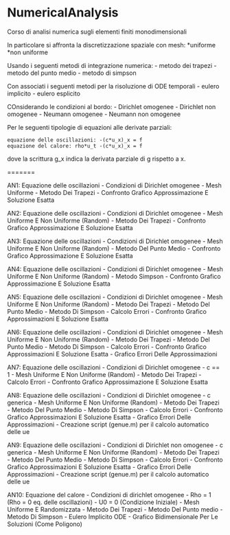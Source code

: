 # NumericalAnalysis

Corso di analisi numerica sugli elementi finiti monodimensionali

In particolare si affronta la discretizzazione spaziale con mesh:
	*uniforme
	*non uniforme
	
Usando i seguenti metodi di integrazione numerica:
	- metodo dei trapezi
	- metodo del punto medio
	- metodo di simpson
	
Con associati i seguenti metodi per la risoluzione di ODE temporali
	- eulero implicito
	- eulero esplicito
	
COnsiderando le condizioni al bordo:
	- Dirichlet omogenee
	- Dirichlet non omogenee
	- Neumann omogenee
	- Neumann non omogenee
	
Per le seguenti tipologie di equazioni alle derivate parziali:

	equazione delle oscillazioni: -(c*u_x)_x = f
	equazione del calore: rho*u_t -(c*u_x)_x = f
	
dove la scrittura g_x indica la derivata parziale di g rispetto a x.


=======

AN1: Equazione delle oscillazioni
        - Condizioni di Dirichlet omogenee
        - Mesh Uniforme
        - Metodo Dei Trapezi
        - Confronto Grafico Approssimazione E Soluzione Esatta
        
        
AN2: Equazione delle oscillazioni
        - Condizioni di Dirichlet omogenee
        - Mesh Uniforme E Non Uniforme (Random)
        - Metodo Dei Trapezi
        - Confronto Grafico Approssimazione E Soluzione Esatta


AN3: Equazione delle oscillazioni
        - Condizioni di Dirichlet omogenee
        - Mesh Uniforme E Non Uniforme (Random)
        - Metodo Del Punto Medio
        - Confronto Grafico Approssimazione E Soluzione Esatta
        
        
AN4: Equazione delle oscillazioni
        - Condizioni di Dirichlet omogenee
        - Mesh Uniforme E Non Uniforme (Random)
        - Metodo Simpson
        - Confronto Grafico Approssimazione E Soluzione Esatta


AN5: Equazione delle oscillazioni
        - Condizioni di Dirichlet omogenee
        - Mesh Uniforme E Non Uniforme (Random)
        - Metodo Dei Trapezi
        - Metodo Del Punto Medio
        - Metodo Di Simpson
        - Calcolo Errori
        - Confronto Grafico Approssimazioni E Soluzione Esatta
        
        
AN6: Equazione delle oscillazioni
        - Condizioni di Dirichlet omogenee
        - Mesh Uniforme E Non Uniforme (Random)
        - Metodo Dei Trapezi
        - Metodo Del Punto Medio
        - Metodo Di Simpson
        - Calcolo Errori
        - Confronto Grafico Approssimazioni E Soluzione Esatta
        - Grafico Errori Delle Approssimazioni
        

AN7: Equazione delle oscillazioni
	    - Condizioni di Dirichlet omogenee
        - c == 1
        - Mesh Uniforme E Non Uniforme (Random)
        - Metodo Dei Trapezi
        - Calcolo Errori
        - Confronto Grafico Approssimazione E Soluzione Esatta
        

AN8: Equazione delle oscillazioni
        - Condizioni di Dirichlet omogenee
        - c generica
        - Mesh Uniforme E Non Uniforme (Random)
        - Metodo Dei Trapezi
        - Metodo Del Punto Medio
        - Metodo Di Simpson
        - Calcolo Errori
        - Confronto Grafico Approssimazioni E Soluzione Esatta
        - Grafico Errori Delle Approssimazioni
        - Creazione script (genue.m) per il calcolo automatico delle ue
        
        
AN9: Equazione delle oscillazioni
        - Condizioni di Dirichlet non omogenee
        - c generica
        - Mesh Uniforme E Non Uniforme (Random)
        - Metodo Dei Trapezi
        - Metodo Del Punto Medio
        - Metodo Di Simpson
        - Calcolo Errori
        - Confronto Grafico Approssimazioni E Soluzione Esatta
        - Grafico Errori Delle Approssimazioni
        - Creazione script (genue.m) per il calcolo automatico delle ue
        
        
AN10: Equazione del calore
        - Condizioni di dirichlet omogenee
        - Rho = 1 (Rho = 0 eq. delle oscillazioni)
        - U0 = 0 (Condizione Iniziale)
        - Mesh Uniforme E Randomizzata
        - Metodo Dei Trapezi
        - Metodo Del Punto medio
        - Metodo Di Simpson
        - Eulero Implicito ODE
        - Grafico Bidimensionale Per Le Soluzioni (Come Poligono)

